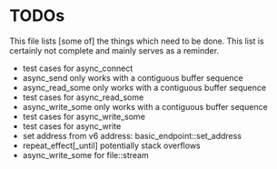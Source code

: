 # TODOs

This file lists [some of] the things which need to be done. This list
is certainly not complete and mainly serves as a reminder.

- test cases for async_connect
- async_send only works with a contiguous buffer sequence
- async_read_some only works with a contiguous buffer sequence
- test cases for async_read_some
- async_write_some only works with a contiguous buffer sequence
- test cases for async_write_some
- test cases for async_write
- set address from v6 address: basic_endpoint::set_address
- repeat_effect[_until] potentially stack overflows
- async_write_some for file::stream
